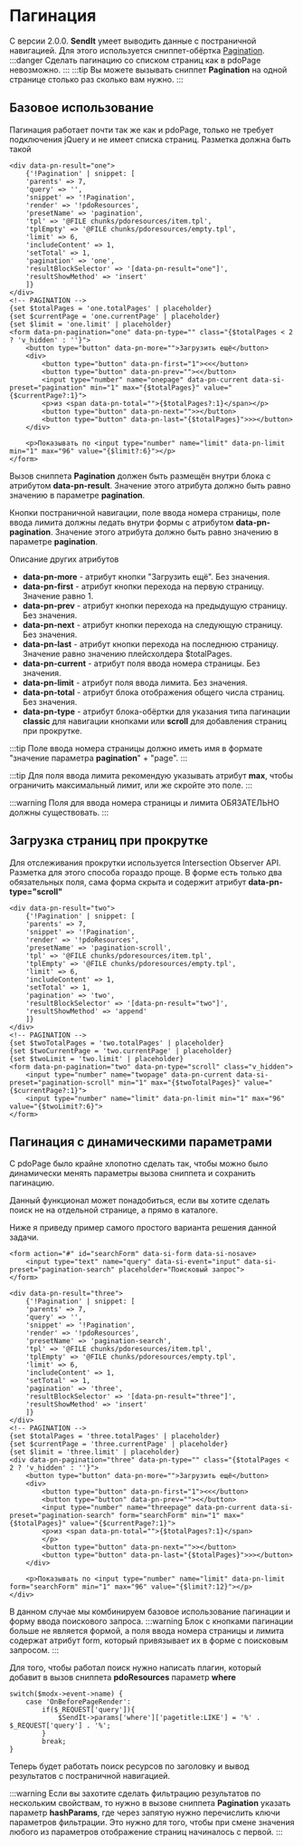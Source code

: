 # Пагинация

С версии 2.0.0. **SendIt** умеет выводить данные с постраничной навигацией. Для этого используется сниппет-обёртка [Pagination](https://docs.modx.pro/components/sendit/snippets#pagination).
:::danger
Сделать пагинацию со списком страниц как в pdoPage невозможно.
:::
:::tip
Вы можете вызывать сниппет **Pagination** на одной странице столько раз сколько вам нужно.
:::
## Базовое использование

Пагинация работает почти так же как и pdoPage, только не требует подключения jQuery и не имеет списка страниц. Разметка должна быть такой

```html:line-numbers
<div data-pn-result="one">
    {'!Pagination' | snippet: [
    'parents' => 7,
    'query' => '',
    'snippet' => '!Pagination',
    'render' => '!pdoResources',
    'presetName' => 'pagination',
    'tpl' => '@FILE chunks/pdoresources/item.tpl',
    'tplEmpty' => '@FILE chunks/pdoresources/empty.tpl',
    'limit' => 6,
    'includeContent' => 1,
    'setTotal' => 1,
    'pagination' => 'one',
    'resultBlockSelector' => '[data-pn-result="one"]',
    'resultShowMethod' => 'insert'
    ]}
</div>
<!-- PAGINATION -->
{set $totalPages = 'one.totalPages' | placeholder}
{set $currentPage = 'one.currentPage' | placeholder}
{set $limit = 'one.limit' | placeholder}
<form data-pn-pagination="one" data-pn-type="" class="{$totalPages < 2 ? 'v_hidden' : ''}">
    <button type="button" data-pn-more="">Загрузить ещё</button>
    <div>
        <button type="button" data-pn-first="1"><<</button>
        <button type="button" data-pn-prev=""><</button>
        <input type="number" name="onepage" data-pn-current data-si-preset="pagination" min="1" max="{$totalPages}" value="{$currentPage?:1}">
        <p>из <span data-pn-total="">{$totalPages?:1}</span></p>
        <button type="button" data-pn-next="">></button>
        <button type="button" data-pn-last="{$totalPages}">>></button>
    </div>

    <p>Показывать по <input type="number" name="limit" data-pn-limit min="1" max="96" value="{$limit?:6}"></p>
</form>
```

Вызов сниппета **Pagination** должен быть размещён внутри блока с атрибутом **data-pn-result**. Значение этого атрибута должно быть равно значению в параметре **pagination**.

Кнопки постраничной навигации, поле ввода номера страницы, поле ввода лимита должны ледать внутри формы с атрибутом **data-pn-pagination**.
Значение этого атрибута должно быть равно значению в параметре **pagination**.

Описание других атрибутов

* **data-pn-more** - атрибут кнопки "Загрузить ещё". Без значения.
* **data-pn-first** - атрибут кнопки перехода на первую страницу. Значение равно 1.
* **data-pn-prev** - атрибут кнопки перехода на предыдущую страницу. Без значения.
* **data-pn-next** - атрибут кнопки перехода на следующую страницу. Без значения.
* **data-pn-last** - атрибут кнопки перехода на последнюю страницу. Значение равно значению плейсхолдера $totalPages.
* **data-pn-current** - атрибут поля ввода номера страницы. Без значения.
* **data-pn-limit** - атрибут поля ввода лимита. Без значения.
* **data-pn-total** - атрибут блока отображения общего числа страниц. Без значения.
* **data-pn-type** - атрибут блока-обёртки для указания типа пагинации **classic** для навигации кнопками или **scroll** для добавления страниц при прокрутке.

:::tip
Поле ввода номера страницы должно иметь имя в формате "значение параметра **pagination**" + "page".
:::

:::tip
Для поля ввода лимита рекомендую указывать атрибут **max**, чтобы ограничить максимальный лимит, или же скройте это поле.
:::

:::warning
Поля для ввода номера страницы и лимита ОБЯЗАТЕЛЬНО должны существовать.
:::

## Загрузка страниц при прокрутке
Для отслеживания прокрутки используется Intersection Observer API. Разметка для этого способа гораздо проще. В форме есть только два обязательных поля, сама форма скрыта и содержит атрибут **data-pn-type="scroll"**

```html:line-numbers
<div data-pn-result="two">
    {'!Pagination' | snippet: [
    'parents' => 7,
    'snippet' => '!Pagination',
    'render' => '!pdoResources',
    'presetName' => 'pagination-scroll',
    'tpl' => '@FILE chunks/pdoresources/item.tpl',
    'tplEmpty' => '@FILE chunks/pdoresources/empty.tpl',
    'limit' => 6,
    'includeContent' => 1,
    'setTotal' => 1,
    'pagination' => 'two',
    'resultBlockSelector' => '[data-pn-result="two"]',
    'resultShowMethod' => 'append'
    ]}
</div>
<!-- PAGINATION -->
{set $twoTotalPages = 'two.totalPages' | placeholder}
{set $twoCurrentPage = 'two.currentPage' | placeholder}
{set $twoLimit = 'two.limit' | placeholder}
<form data-pn-pagination="two" data-pn-type="scroll" class="v_hidden">
    <input type="number" name="twopage" data-pn-current data-si-preset="pagination-scroll" min="1" max="{$twoTotalPages}" value="{$currentPage?:1}">
    <input type="number" name="limit" data-pn-limit min="1" max="96" value="{$twoLimit?:6}">
</form>
```

## Пагинация с динамическими параметрами
С pdoPage было крайне хлопотно сделать так, чтобы можно было динамически менять параметры вызова сниппета и сохранить пагинацию. 

Данный функционал может понадобиться, если вы хотите сделать поиск не на отдельной странице, а прямо в каталоге. 

Ниже я приведу пример самого простого варианта решения данной задачи.

```html:line-numbers
<form action="#" id="searchForm" data-si-form data-si-nosave>
    <input type="text" name="query" data-si-event="input" data-si-preset="pagination-search" placeholder="Поисковый запрос">
</form>

<div data-pn-result="three">
    {'!Pagination' | snippet: [
    'parents' => 7,
    'query' => '',
    'snippet' => '!Pagination',
    'render' => '!pdoResources',
    'presetName' => 'pagination-search',
    'tpl' => '@FILE chunks/pdoresources/item.tpl',
    'tplEmpty' => '@FILE chunks/pdoresources/empty.tpl',
    'limit' => 6,
    'includeContent' => 1,
    'setTotal' => 1,
    'pagination' => 'three',
    'resultBlockSelector' => '[data-pn-result="three"]',
    'resultShowMethod' => 'insert'
    ]}
</div>
<!-- PAGINATION -->
{set $totalPages = 'three.totalPages' | placeholder}
{set $currentPage = 'three.currentPage' | placeholder}
{set $limit = 'three.limit' | placeholder}
<div data-pn-pagination="three" data-pn-type="" class="{$totalPages < 2 ? 'v_hidden' : ''}">
    <button type="button" data-pn-more="">Загрузить ещё</button>
    <div>
        <button type="button" data-pn-first="1"><<</button>
        <button type="button" data-pn-prev=""><</button>
        <input type="number" name="threepage" data-pn-current data-si-preset="pagination-search" form="searchForm" min="1" max="{$totalPages}" value="{$currentPage?:1}">
        <p>из <span data-pn-total="">{$totalPages?:1}</span>
        </p>
        <button type="button" data-pn-next="">></button>
        <button type="button" data-pn-last="{$totalPages}">>></button>
    </div>

    <p>Показывать по <input type="number" name="limit" data-pn-limit form="searchForm" min="1" max="96" value="{$limit?:12}"></p>
</div>
```

В данном случае мы комбинируем базовое использование пагинации и форму ввода поискового запроса.
:::warning
Блок с кнопками пагинации больше не является формой, а поля ввода номера страницы и лимита содержат атрибут form, который привязывает их в форме с поисковым запросом.
:::

Для того, чтобы работал поиск нужно написать плагин, который добавит в вызов сниппета **pdoResources** параметр **where**
```php:line-numbers
switch($modx->event->name) {
    case 'OnBeforePageRender':
        if($_REQUEST['query']){
            $SendIt->params['where']['pagetitle:LIKE'] = '%' . $_REQUEST['query'] . '%';
        }
        break;
}
```
Теперь будет работать поиск ресурсов по заголовку и вывод результатов с постраничной навигацией.


:::warning
Если вы захотите сделать фильтрацию результатов по нескольким свойствам, то нужно в вызове сниппета **Pagination** указать параметр **hashParams**, 
где через запятую нужно перечислить ключи параметров фильтрации.
Это нужно для того, чтобы при смене значения любого из параметров отображение страниц начиналось с первой.
:::
